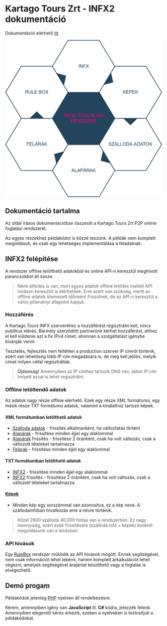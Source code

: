 # Kartago Tours Zrt - INFX2 dokumentáció

Dokumentáció elérhető [itt](https://kartago-tours-zrt.github.io/INFX2/).

![Infx2](../images/INFX2Structure.png)

## Dokumentáció tartalma

Az oldal írásos dokumentációban összesíti a Kartago Tours Zrt P2P online foglalási rendszerét.

Az egyes részekhez példakódot is közzé teszünk. A példák nem komplett megoldások, és csak egy lehetséges implementálása a feladatnak. 

## INFX2 felépítése

A rendszer offline letölthető adatokból és online API-n keresztül meghívott parancsokból áll össze.
> Némi átfedés is van, mert egyes adatok offline letöltés mellett API híváson keresztül is elérhetőek.
> Erre azért van szükség, mertt az offline adatok ütemezett időnként frissülnek, de az API-n keresztül a valós pillanatnyi állapotot kapjuk.

### Hozzáférés <a name="access"></a>

A Kartago Tours INFX szerveréhez a hozzáférést regisztrálni kell, nincs publikus elérés. Bármely szerződött partnerünk kérhet hozzáférést, ehhez el kell küldenie azt a fix IPv4 címet, ahonnan a szolgáltatást igénybe kívánják venni.

Tesztelés, fejlesztés nem feltétlen a production szerver IP címről történik, ezért van lehetőség több IP cím megadására is, de meg kell jelölni, melyik címet milyen céllal regisztráltak.

> **Újdonság!** Amennyiben az IP címhez tartozik DNS név, akkor IP cím helyett azzal is lehet regisztrálni.

### Offline letöltendő adatok

Az adatok nagy része offline elérhető. Ezek egy része XML formátumú, egy másik része TXT formátumú adatok, valamint a kínálathoz tartozó képek.

#### XML formátumban letölthető adatok

- [Szálloda adatok](HotelsInfo.md) - frissítés alkalmanként, ha változtatás történt
- [Alapárak](BasePrices.md) - frissítése minden éjjel egy alaklommal
- [Alapárak](BasePrices.md) frissítés - frissítése 2 óránként, csak ha volt változás, csak a változott tételeket tartalmazza
- [Felárak](AdditionalPrices.md) - frissítése minden éjjel egy alaklommal

#### TXT formátumban letölthető adatok

- [INFX2](INFX2.md) - frissítése minden éjjel egy alaklommal
- [INFX2](INFX2.md) frissítés - frissítése 2 óránként, csak ha volt változás, csak a változott tételeket tartalmazza

#### [Képek](Pictures.md)

- Minden kép egy sorszámmal van azonosítva, ez a kép neve. A szállodainfóban hivatkozás erre a névre történik. 
> Közel 2600 szálloda 40.000 fotója van a rendszerben. Ez nagy mennyiség, ezért ezek frissítésére (szálloda infó + képek) konkrét megoldásunk van a leírásban. 

### API hívások

Egy [RuleBox](RuleBox.md) rendszer működik az API hívások mögött. Ennek segítségével, nem csak információt lehet lekérni, hanem komplett árkalkulációt lehet végezni, amelyek segítségével árajánlat készíthető vagy a foglalás is elvégezhető.


## Demó progam

Példakódok jelenleg [PHP](phpdemo.md) nyelven áll rendelkezésre.

Kérem, amennyiben igény van **JavaScript** ill. **C#** kódra, jelezzék felénk. Amennyiben elegendő kérés érkezik, ezeken a nyelveken is biztosítjuk a példakódokat.